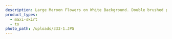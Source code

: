 ```yaml
---
description: Large Maroon Flowers on White Background. Double brushed poly
product_types:
  - maxi-skirt
  - to
photo_path: /uploads/333-1.JPG
---
```

